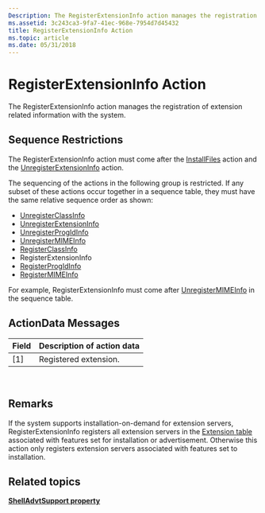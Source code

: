 ```yaml
---
Description: The RegisterExtensionInfo action manages the registration of extension related information with the system.
ms.assetid: 3c243ca3-9fa7-41ec-968e-7954d7d45432
title: RegisterExtensionInfo Action
ms.topic: article
ms.date: 05/31/2018
---
```


# RegisterExtensionInfo Action

The RegisterExtensionInfo action manages the registration of extension related information with the system.

## Sequence Restrictions

The RegisterExtensionInfo action must come after the [InstallFiles](installfiles-action.md) action and the [UnregisterExtensionInfo](unregisterextensioninfo-action.md) action.

The sequencing of the actions in the following group is restricted. If any subset of these actions occur together in a sequence table, they must have the same relative sequence order as shown:

-   [UnregisterClassInfo](unregisterclassinfo-action.md)
-   [UnregisterExtensionInfo](unregisterextensioninfo-action.md)
-   [UnregisterProgIdInfo](unregisterprogidinfo-action.md)
-   [UnregisterMIMEInfo](unregistermimeinfo-action.md)
-   [RegisterClassInfo](registerclassinfo-action.md)
-   RegisterExtensionInfo
-   [RegisterProgIdInfo](registerprogidinfo-action.md)
-   [RegisterMIMEInfo](registermimeinfo-action.md)

For example, RegisterExtensionInfo must come after [UnregisterMIMEInfo](unregistermimeinfo-action.md) in the sequence table.

## ActionData Messages



| Field | Description of action data |
|-------|----------------------------|
| \[1\] | Registered extension.      |



 

## Remarks

If the system supports installation-on-demand for extension servers, RegisterExtensionInfo registers all extension servers in the [Extension table](extension-table.md) associated with features set for installation or advertisement. Otherwise this action only registers extension servers associated with features set to installation.

## Related topics

<dl> <dt>

[**ShellAdvtSupport property**](shelladvtsupport.md)
</dt> </dl>

 

 



